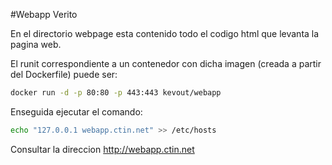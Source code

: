 #Webapp Verito

En el directorio webpage esta contenido todo el codigo html que levanta la pagina web.

El runit correspondiente a un contenedor con dicha imagen (creada a partir del Dockerfile) puede ser:

```bash
docker run -d -p 80:80 -p 443:443 kevout/webapp
```

Enseguida ejecutar el comando:

```bash
echo "127.0.0.1 webapp.ctin.net" >> /etc/hosts
```

Consultar la direccion http://webapp.ctin.net

